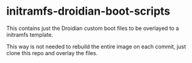 # initramfs-droidian-boot-scripts

This contains just the Droidian custom boot files to be overlayed to a initramfs template.

This way is not needed to rebuild the entire image on each commit, just clone this repo and overlay the files.

